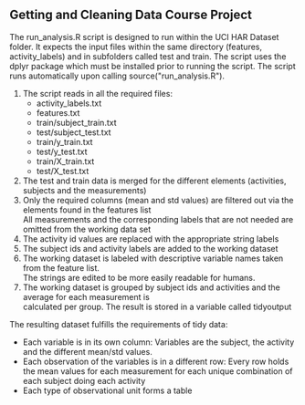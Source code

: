 ## Getting and Cleaning Data Course Project

The run_analysis.R script is designed to run within the UCI HAR Dataset folder. It expects the input files within the same directory (features, activity_labels) and in subfolders called test and train. 
The script uses the dplyr package which must be installed prior to running the script. 
The script runs automatically upon calling source("run_analysis.R").

<ol><li>The script reads in all the required files:
        <ul><li>activity_labels.txt</li>
        <li>features.txt</li>
        <li>train/subject_train.txt</li>
        <li>test/subject_test.txt</li>
        <li>train/y_train.txt</li>
        <li>test/y_test.txt</li>
        <li>train/X_train.txt</li>
        <li>test/X_test.txt</li></ul></li>
<li>The test and train data is merged for the different elements (activities, subjects and the measurements)</li>
<li>Only the required columns (mean and std values) are filtered out via the elements found in the features list<br/>
   All measurements and the corresponding labels that are not needed are omitted from the working data set</li>
<li>The activity id values are replaced with the appropriate string labels</li>
<li>The subject ids and activity labels are added to the working dataset</li>
<li>The working dataset is labeled with descriptive variable names taken from the feature list.<br />
 The strings are edited to be more easily readable for humans.</li>
<li>The working dataset is grouped by subject ids and activities and the average for each measurement is<br/>
   calculated per group. The result is stored in a variable called tidyoutput</li></ol>

The resulting dataset fulfills the requirements of tidy data:
<ul><li>Each variable is in its own column: Variables are the subject, the activity and the different mean/std values.</li>
<li>Each observation of the variables is in a different row: Every row holds the mean values for each measurement for each unique combination of each subject doing each activity</li>
<li>Each type of observational unit forms a table</li></ul>
